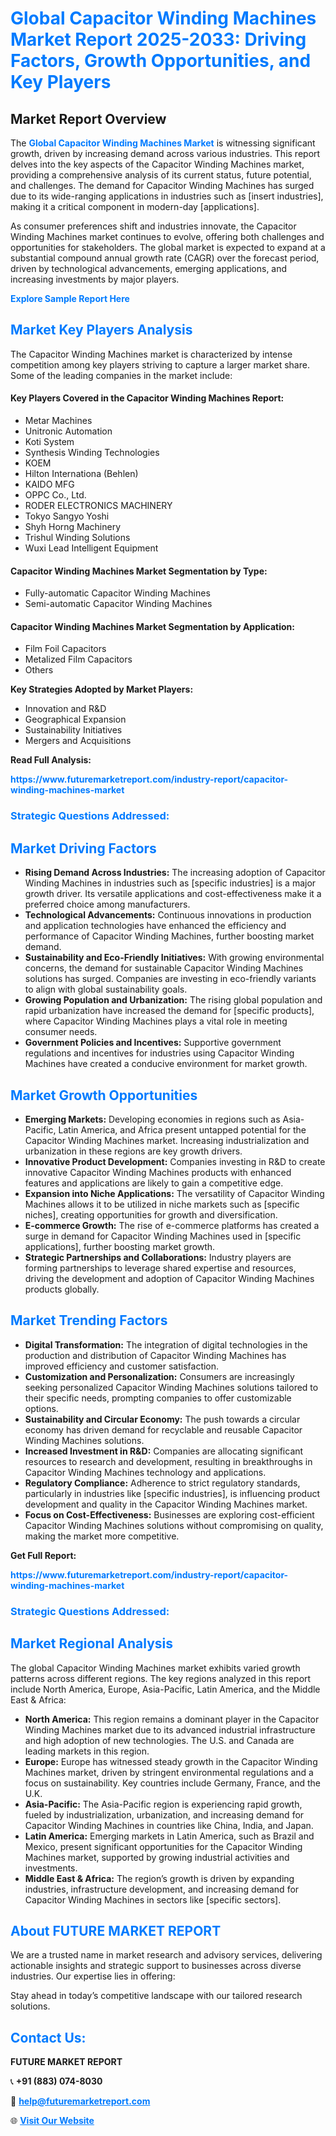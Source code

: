 <h1 style="color: #007BFF;">Global Capacitor Winding Machines Market Report 2025-2033: Driving Factors, Growth Opportunities, and Key Players</h1>

<section id="overview">
<h2>Market Report Overview</h2>
<p>The <a href="https://www.futuremarketreport.com/industry-report/capacitor-winding-machines-market" style="color: #007BFF; text-decoration: none;"><strong>Global Capacitor Winding Machines Market</strong></a> is witnessing significant growth, driven by increasing demand across various industries. This report delves into the key aspects of the Capacitor Winding Machines market, providing a comprehensive analysis of its current status, future potential, and challenges. The demand for Capacitor Winding Machines has surged due to its wide-ranging applications in industries such as [insert industries], making it a critical component in modern-day [applications].</p>
<p>As consumer preferences shift and industries innovate, the Capacitor Winding Machines market continues to evolve, offering both challenges and opportunities for stakeholders. The global market is expected to expand at a substantial compound annual growth rate (CAGR) over the forecast period, driven by technological advancements, emerging applications, and increasing investments by major players.</p>
</section>

<section id="overview">
<p><a href="https://www.futuremarketreport.com/request-sample/reportId=41799" style="color: #007BFF; text-decoration: none;"><strong>Explore Sample Report Here</strong></a></p>
</section>

<section id="key-players">
<h2 style="color: #007BFF;">Market Key Players Analysis</h2>
<p>The Capacitor Winding Machines market is characterized by intense competition among key players striving to capture a larger market share. Some of the leading companies in the market include:</p>
<h4>Key Players Covered in the Capacitor Winding Machines Report:</h4>
<ul><li>Metar Machines</li><li>Unitronic Automation</li><li>Koti System</li><li>Synthesis Winding Technologies</li><li>KOEM</li><li>Hilton Internationa (Behlen)</li><li>KAIDO MFG</li><li>OPPC Co., Ltd.</li><li>RODER ELECTRONICS MACHINERY</li><li>Tokyo Sangyo Yoshi</li><li>Shyh Horng Machinery</li><li>Trishul Winding Solutions</li><li>Wuxi Lead Intelligent Equipment</li></ul>
<h4>Capacitor Winding Machines Market Segmentation by Type:</h4>
<ul><li>Fully-automatic Capacitor Winding Machines</li><li>Semi-automatic Capacitor Winding Machines</li></ul>

<h4>Capacitor Winding Machines Market Segmentation by Application:</h4>
<ul><li>Film Foil Capacitors</li><li>Metalized Film Capacitors</li><li>Others</li></ul>
<p><strong>Key Strategies Adopted by Market Players:</strong></p>
<ul>
<li>Innovation and R&D</li>
<li>Geographical Expansion</li>
<li>Sustainability Initiatives</li>
<li>Mergers and Acquisitions</li>
</ul>
</section>

<section>
<p><strong>Read Full Analysis: </strong></p><a href="https://www.futuremarketreport.com/industry-report/capacitor-winding-machines-market" style="color: #007BFF; text-decoration: none;"><strong>https://www.futuremarketreport.com/industry-report/capacitor-winding-machines-market</strong></a>
<h3 style="color: #007BFF;">Strategic Questions Addressed:</h3>
</section>

<section id="driving-factors">
<h2 style="color: #007BFF;">Market Driving Factors</h2>
<ul>
<li><strong>Rising Demand Across Industries:</strong> The increasing adoption of Capacitor Winding Machines in industries such as [specific industries] is a major growth driver. Its versatile applications and cost-effectiveness make it a preferred choice among manufacturers.</li>
<li><strong>Technological Advancements:</strong> Continuous innovations in production and application technologies have enhanced the efficiency and performance of Capacitor Winding Machines, further boosting market demand.</li>
<li><strong>Sustainability and Eco-Friendly Initiatives:</strong> With growing environmental concerns, the demand for sustainable Capacitor Winding Machines solutions has surged. Companies are investing in eco-friendly variants to align with global sustainability goals.</li>
<li><strong>Growing Population and Urbanization:</strong> The rising global population and rapid urbanization have increased the demand for [specific products], where Capacitor Winding Machines plays a vital role in meeting consumer needs.</li>
<li><strong>Government Policies and Incentives:</strong> Supportive government regulations and incentives for industries using Capacitor Winding Machines have created a conducive environment for market growth.</li>
</ul>
</section>

<section id="growth-opportunities">
<h2 style="color: #007BFF;">Market Growth Opportunities</h2>
<ul>
<li><strong>Emerging Markets:</strong> Developing economies in regions such as Asia-Pacific, Latin America, and Africa present untapped potential for the Capacitor Winding Machines market. Increasing industrialization and urbanization in these regions are key growth drivers.</li>
<li><strong>Innovative Product Development:</strong> Companies investing in R&D to create innovative Capacitor Winding Machines products with enhanced features and applications are likely to gain a competitive edge.</li>
<li><strong>Expansion into Niche Applications:</strong> The versatility of Capacitor Winding Machines allows it to be utilized in niche markets such as [specific niches], creating opportunities for growth and diversification.</li>
<li><strong>E-commerce Growth:</strong> The rise of e-commerce platforms has created a surge in demand for Capacitor Winding Machines used in [specific applications], further boosting market growth.</li>
<li><strong>Strategic Partnerships and Collaborations:</strong> Industry players are forming partnerships to leverage shared expertise and resources, driving the development and adoption of Capacitor Winding Machines products globally.</li>
</ul>
</section>

<section id="trending-factors">
<h2 style="color: #007BFF;">Market Trending Factors</h2>
<ul>
<li><strong>Digital Transformation:</strong> The integration of digital technologies in the production and distribution of Capacitor Winding Machines has improved efficiency and customer satisfaction.</li>
<li><strong>Customization and Personalization:</strong> Consumers are increasingly seeking personalized Capacitor Winding Machines solutions tailored to their specific needs, prompting companies to offer customizable options.</li>
<li><strong>Sustainability and Circular Economy:</strong> The push towards a circular economy has driven demand for recyclable and reusable Capacitor Winding Machines solutions.</li>
<li><strong>Increased Investment in R&D:</strong> Companies are allocating significant resources to research and development, resulting in breakthroughs in Capacitor Winding Machines technology and applications.</li>
<li><strong>Regulatory Compliance:</strong> Adherence to strict regulatory standards, particularly in industries like [specific industries], is influencing product development and quality in the Capacitor Winding Machines market.</li>
<li><strong>Focus on Cost-Effectiveness:</strong> Businesses are exploring cost-efficient Capacitor Winding Machines solutions without compromising on quality, making the market more competitive.</li>
</ul>
</section>

<section>
<p><strong>Get Full Report: </strong></p><a href="https://www.futuremarketreport.com/industry-report/capacitor-winding-machines-market" style="color: #007BFF; text-decoration: none;"><strong>https://www.futuremarketreport.com/industry-report/capacitor-winding-machines-market</strong></a>
<h3 style="color: #007BFF;">Strategic Questions Addressed:</h3>
</section>


<section id="regional-analysis">
<h2 style="color: #007BFF;">Market Regional Analysis</h2>
<p>The global Capacitor Winding Machines market exhibits varied growth patterns across different regions. The key regions analyzed in this report include North America, Europe, Asia-Pacific, Latin America, and the Middle East & Africa:</p>
<ul>
<li><strong>North America:</strong> This region remains a dominant player in the Capacitor Winding Machines market due to its advanced industrial infrastructure and high adoption of new technologies. The U.S. and Canada are leading markets in this region.</li>
<li><strong>Europe:</strong> Europe has witnessed steady growth in the Capacitor Winding Machines market, driven by stringent environmental regulations and a focus on sustainability. Key countries include Germany, France, and the U.K.</li>
<li><strong>Asia-Pacific:</strong> The Asia-Pacific region is experiencing rapid growth, fueled by industrialization, urbanization, and increasing demand for Capacitor Winding Machines in countries like China, India, and Japan.</li>
<li><strong>Latin America:</strong> Emerging markets in Latin America, such as Brazil and Mexico, present significant opportunities for the Capacitor Winding Machines market, supported by growing industrial activities and investments.</li>
<li><strong>Middle East & Africa:</strong> The region’s growth is driven by expanding industries, infrastructure development, and increasing demand for Capacitor Winding Machines in sectors like [specific sectors].</li>
</ul>
</section>

<footer>
<h2 style="color: #007BFF;">About FUTURE MARKET REPORT</h2>
<p>We are a trusted name in market research and advisory services, delivering actionable insights and strategic support to businesses across diverse industries. Our expertise lies in offering:</p>

<p>Stay ahead in today’s competitive landscape with our tailored research solutions.</p>

<h2 style="color: #007BFF;">Contact Us:</h2>
<p><strong>FUTURE MARKET REPORT</strong></p>
<p>📞 <strong>+91 (883) 074-8030</strong></p>
<p>📧 <strong><a href="mailto:help@futuremarketreport.com" style="color: #007BFF;">help@futuremarketreport.com</a></strong></p>
<p>🌐 <strong><a href="https://www.futuremarketreport.com/" style="color: #007BFF;">Visit Our Website</a></strong></p>
</footer>